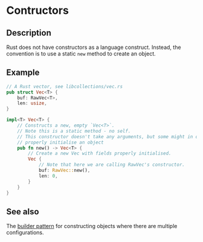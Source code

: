 # Contructors

## Description

Rust does not have constructors as a language construct. Instead, the convention
is to use a static `new` method to create an object.


## Example

```rust
// A Rust vector, see libcollections/vec.rs
pub struct Vec<T> {
    buf: RawVec<T>,
    len: usize,
}

impl<T> Vec<T> {
    // Constructs a new, empty `Vec<T>`.
    // Note this is a static method - no self.
    // This constructor doesn't take any arguments, but some might in order to
    // properly initialise an object
    pub fn new() -> Vec<T> {
        // Create a new Vec with fields properly initialised.
        Vec {
            // Note that here we are calling RawVec's constructor.
            buf: RawVec::new(),
            len: 0,
        }
    }
}
```

## See also

The [builder pattern](../patterns/builder.md) for constructing objects where there are multiple
configurations. 
